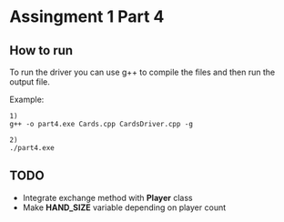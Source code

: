 # Assingment 1 Part 4

## How to run

To run the driver you can use g++ to compile the files and then run the output file.

Example:

```
1)
g++ -o part4.exe Cards.cpp CardsDriver.cpp -g

2)
./part4.exe
```

## TODO

* Integrate exchange method with **Player** class
* Make **HAND_SIZE** variable depending on player count
